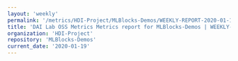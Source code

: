 ```yaml
---
layout: 'weekly'
permalink: '/metrics/HDI-Project/MLBlocks-Demos/WEEKLY-REPORT-2020-01-19'
title: 'DAI Lab OSS Metrics Metrics report for MLBlocks-Demos | WEEKLY-REPORT-2020-01-19'
organization: 'HDI-Project'
repository: 'MLBlocks-Demos'
current_date: '2020-01-19'
---
```

